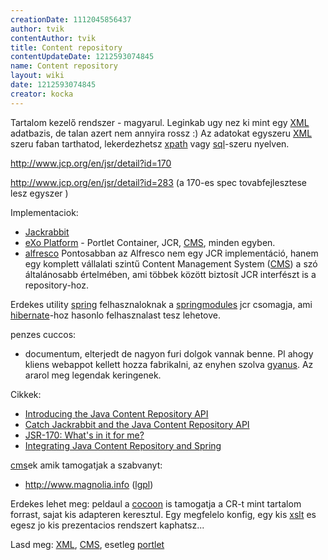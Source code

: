 ```yaml
---
creationDate: 1112045856437 
author: tvik 
contentAuthor: tvik 
title: Content repository 
contentUpdateDate: 1212593074845 
name: Content repository 
layout: wiki 
date: 1212593074845 
creator: kocka 
---
```

Tartalom kezelő rendszer - magyarul. Leginkab ugy nez ki mint egy [XML](XML.html) adatbazis, de talan azert nem annyira rossz :) Az adatokat egyszeru [XML](XML.html) szeru faban tarthatod, lekerdezhetsz [xpath](XPath.html) vagy [sql](SQL.html)-szeru nyelven.

http://www.jcp.org/en/jsr/detail?id=170

http://www.jcp.org/en/jsr/detail?id=283 (a 170-es spec tovabfejlesztese lesz egyszer )

Implementaciok:

*   [Jackrabbit](http://incubator.apache.org/jackrabbit/) 
*   [eXo Platform](http://www.exoplatform.org) - Portlet Container, JCR, [CMS](CMS.html), minden egyben.
*   [alfresco](http://www.alfresco.org/) Pontosabban az Alfresco nem egy JCR implementáció, hanem egy komplett vállalati szintű Content Management System ([CMS](CMS.html)) a szó általánosabb értelmében, ami többek között biztosít JCR interfészt is a repository-hoz.



Erdekes utility [spring](spring.html) felhasznaloknak a [springmodules](https://springmodules.dev.java.net/docs/reference/0.6/html_single/#jcr) jcr csomagja, ami [hibernate](Hibernate.html)-hoz hasonlo felhasznalast tesz lehetove.



penzes cuccos:
*   documentum, elterjedt de nagyon furi dolgok vannak benne. Pl ahogy kliens webappot kellett hozza fabrikalni, az enyhen szolva [gyanus](gyanus.html). Az ararol meg legendak keringenek.



Cikkek:
*   [Introducing the Java Content Repository API](http://www-128.ibm.com/developerworks/java/library/j-jcr/)
*   [Catch Jackrabbit and the Java Content Repository API](http://www.artima.com/lejava/articles/contentrepository.html)
*   [JSR-170: What's in it for me?](http://www.cmswatch.com/Feature/123?printable=1)
*   [Integrating Java Content Repository and Spring](http://www.infoq.com/articles/spring-modules-jcr)



[cms](CMS.html)ek amik tamogatjak a szabvanyt:
*   http://www.magnolia.info ([lgpl](LGPL.html))



Erdekes lehet meg: peldaul a [cocoon](cocoon.html) is tamogatja a CR-t mint tartalom forrast, sajat kis adapteren keresztul. Egy megfelelo konfig, egy kis [xslt](XSLT.html) es egesz jo kis prezentacios rendszert kaphatsz...



Lasd meg: [XML](XML.html), [CMS](CMS.html), esetleg [portlet](portlet.html)




